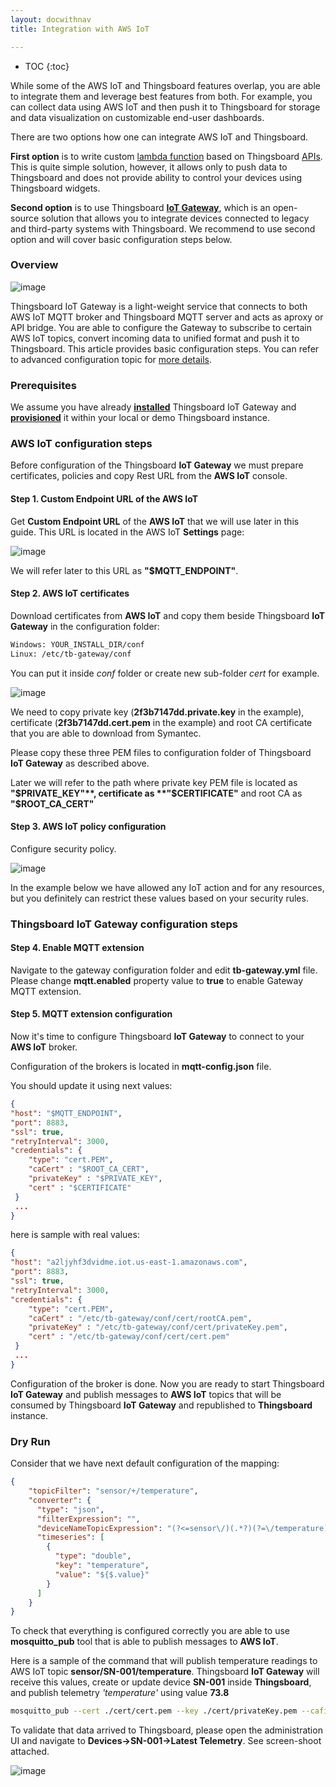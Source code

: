 ```yaml
---
layout: docwithnav
title: Integration with AWS IoT

---
```


* TOC
{:toc}

While some of the AWS IoT and Thingsboard features overlap, you are able to integrate them and leverage best features from both.
For example, you can collect data using AWS IoT and then push it to Thingsboard for storage and data visualization on customizable end-user dashboards.

There are two options how one can integrate AWS IoT and Thingsboard. 

**First option** is to write custom [lambda function](http://docs.aws.amazon.com/lambda/latest/dg/lambda-introduction-function.html) based on Thingsboard [APIs](/docs/reference/gateway-mqtt-api/). 
This is quite simple solution, however, it allows only to push data to Thingsboard and does not provide ability to control your devices using Thingsboard widgets.
  
**Second option** is to use Thingsboard **[IoT Gateway](/docs/iot-gateway/what-is-iot-gateway/)**, which is an open-source solution that allows you to integrate devices connected to legacy and third-party systems with Thingsboard.
We recommend to use second option and will cover basic configuration steps below.

### Overview

![image](/images/gateway/aws-iot/aws-iot-gateway-integration.png)

Thingsboard IoT Gateway is a light-weight service that connects to both AWS IoT MQTT broker and Thingsboard MQTT server and acts as aproxy or API bridge.
You are able to configure the Gateway to subscribe to certain AWS IoT topics, convert incoming data to unified format and push it to Thingsboard.
This article provides basic configuration steps. You can refer to advanced configuration topic for [more details](/docs/iot-gateway/mqtt/).
 
### Prerequisites
 
We assume you have already [**installed**](/docs/iot-gateway/installation/) Thingsboard IoT Gateway and [**provisioned**](/docs/iot-gateway/getting-started/#step-3-gateway-provisioning) it within your local or demo Thingsboard instance.

### AWS IoT configuration steps

Before configuration of the Thingsboard **IoT Gateway** we must prepare certificates, policies and copy Rest URL from the **AWS IoT** console.

#### Step 1. Custom Endpoint URL of the AWS IoT

Get **Custom Endpoint URL** of the **AWS IoT** that we will use later in this guide. This URL is located in the AWS IoT **Settings** page:

![image](/images/gateway/aws-iot/mqtt-url.png)

We will refer later to this URL as **"$MQTT_ENDPOINT"**.

#### Step 2. AWS IoT certificates

Download certificates from **AWS IoT** and copy them beside Thingsboard **IoT Gateway** in the configuration folder:

```bash
Windows: YOUR_INSTALL_DIR/conf
Linux: /etc/tb-gateway/conf
```

You can put it inside *conf* folder or create new sub-folder *cert* for example.

![image](/images/gateway/aws-iot/aws-certificate-creation.png)

We need to copy private key (**2f3b7147dd.private.key** in the example), certificate (**2f3b7147dd.cert.pem** in the example) and root CA certificate that you are able to download from Symantec.

Please copy these three PEM files to configuration folder of Thingsboard **IoT Gateway** as described above.

Later we will refer to the path where private key PEM file is located as **"$PRIVATE_KEY"**, certificate as **"$CERTIFICATE"** and root CA as **"$ROOT_CA_CERT"**

#### Step 3. AWS IoT policy configuration

Configure security policy.

![image](/images/gateway/aws-iot/aws-policy-config.png)

In the example below we have allowed any IoT action and for any resources, but you definitely can restrict these values based on your security rules.

### Thingsboard IoT Gateway configuration steps

#### Step 4. Enable MQTT extension

Navigate to the gateway configuration folder and edit **tb-gateway.yml** file. Please change **mqtt.enabled** property value to **true** to enable Gateway MQTT extension.

#### Step 5. MQTT extension configuration

Now it's time to configure Thingsboard **IoT Gateway** to connect to your **AWS IoT** broker.

Configuration of the brokers is located in **mqtt-config.json** file.

You should update it using next values:

```json
{
"host": "$MQTT_ENDPOINT",
"port": 8883,
"ssl": true,
"retryInterval": 3000,
"credentials": {
    "type": "cert.PEM",
    "caCert" : "$ROOT_CA_CERT",
    "privateKey" : "$PRIVATE_KEY",
    "cert" : "$CERTIFICATE"
 }
 ...
}
```

here is sample with real values:

```json
{
"host": "a2ljyhf3dvidme.iot.us-east-1.amazonaws.com",
"port": 8883,
"ssl": true,
"retryInterval": 3000,
"credentials": {
    "type": "cert.PEM",
    "caCert" : "/etc/tb-gateway/conf/cert/rootCA.pem",
    "privateKey" : "/etc/tb-gateway/conf/cert/privateKey.pem",
    "cert" : "/etc/tb-gateway/conf/cert/cert.pem"
 }
 ...
}
```


Configuration of the broker is done. Now you are ready to start Thingsboard **IoT Gateway** and publish messages to **AWS IoT** topics that will be consumed by Thingsboard **IoT Gateway** and republished to **Thingsboard** instance.

### Dry Run

Consider that we have next default configuration of the mapping:

```json
{
    "topicFilter": "sensor/+/temperature",
    "converter": {
      "type": "json",
      "filterExpression": "",
      "deviceNameTopicExpression": "(?<=sensor\/)(.*?)(?=\/temperature)",
      "timeseries": [
        {
          "type": "double",
          "key": "temperature",
          "value": "${$.value}"
        }
      ]
    }
}
```

To check that everything is configured correctly you are able to use **mosquitto_pub** tool that is able to publish messages to **AWS IoT**.

Here is a sample of the command that will publish temperature readings to AWS IoT topic **sensor/SN-001/temperature**. 
Thingsboard **IoT Gateway** will receive this values, create or update device **SN-001** inside **Thingsboard**, and publish telemetry *'temperature'* using value **73.8**

```bash
mosquitto_pub --cert ./cert/cert.pem --key ./cert/privateKey.pem --cafile ./cert/rootCA.pem -h a2ljyhf3dvipme.iot.us-east-1.amazonaws.com -p 8883 -t sensor/SN-001/temperature -m '{"value":73.8}'
```

To validate that data arrived to Thingsboard, please open the administration UI and navigate to **Devices->SN-001->Latest Telemetry**. See screen-shoot attached.

![image](/images/gateway/aws-iot/dry-run.png)
